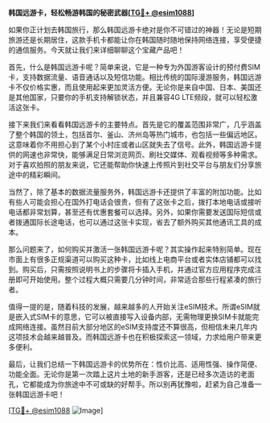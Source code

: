 **韩国远游卡，轻松畅游韩国的秘密武器[[TG💪+ @esim1088](https://t.me/s/esim1088)]**

如果你正计划去韩国旅行，那么韩国远游卡绝对是你不可错过的神器！无论是短期旅游还是长期居住，这款手机卡都能让你在韩国随时随地保持网络连接，享受便捷的通信服务。今天就让我们来详细聊聊这个宝藏产品吧！

首先，什么是韩国远游卡呢？简单来说，它是一种专为外国游客设计的预付费SIM卡，支持数据流量、语音通话以及短信功能。相比传统的国际漫游服务，韩国远游卡不仅价格实惠，而且使用起来更加灵活方便。无论你是来自中国、日本、美国还是其他国家，只要你的手机支持解锁状态，并且兼容4G LTE频段，就可以轻松激活这张卡。

接下来我们来看看韩国远游卡的主要特点。首先是它的覆盖范围非常广，几乎涵盖了整个韩国的领土，包括首尔、釜山、济州岛等热门城市，也包括一些偏远地区。这意味着你不用担心到了某个小村庄或者山区就失去了信号。此外，韩国远游卡提供的网速也非常快，能够满足日常浏览网页、刷社交媒体、观看视频等多种需求。对于喜欢拍照的朋友来说，它还能帮助你快速上传照片到社交平台与朋友们分享旅途中的精彩瞬间。

当然了，除了基本的数据流量服务外，韩国远游卡还提供了丰富的附加功能。比如有些人可能会担心在国外打电话会很贵，但有了这张卡之后，拨打本地电话或接听电话都非常划算，甚至还有优惠套餐可以选择。另外，如果你需要发送国际短信或者拨通国际长途电话，也可以通过这张卡实现，省去了额外购买其他通讯工具的成本。

那么问题来了，如何购买并激活一张韩国远游卡呢？其实操作起来特别简单。现在市面上有很多正规渠道可以购买这种卡，比如线上电商平台或者实体店铺都可以找到。购买后，只需按照说明书上的步骤将卡插入手机，并通过官方应用程序完成注册即可开始使用。整个过程大概只需要几分钟时间，非常适合那些行程紧凑的旅行者。

值得一提的是，随着科技的发展，越来越多的人开始关注eSIM技术。所谓eSIM就是嵌入式SIM卡的意思，它可以被直接写入设备内部，无需物理更换SIM卡就能完成网络连接。虽然目前大部分地区的eSIM支持度还不算很高，但相信未来几年内这项技术会越来越普及。而韩国远游卡也在积极探索这一领域，力求给用户带来更多便利。

最后，让我们总结一下韩国远游卡的优势所在：性价比高、适用性强、操作简便、功能全面。无论你是第一次踏上这片土地的新手游客，还是已经多次造访的老面孔，它都能成为你旅途中不可或缺的好帮手。所以别再犹豫啦，赶紧为自己准备一张韩国远游卡吧！

[[TG💪+ @esim1088](https://t.me/s/esim1088) ![Image](https://i.postimg.cc/4NQfJmqS/Snipaste-2025-05-13-00-14-12.png)]